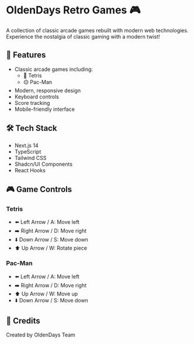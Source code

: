 # OldenDays Retro Games 🎮

A collection of classic arcade games rebuilt with modern web technologies. Experience the nostalgia of classic gaming with a modern twist!

## 🎯 Features

- Classic arcade games including:
  - 🧩 Tetris
  - 🟡 Pac-Man
- Modern, responsive design
- Keyboard controls
- Score tracking
- Mobile-friendly interface

## 🛠️ Tech Stack

- Next.js 14
- TypeScript
- Tailwind CSS
- Shadcn/UI Components
- React Hooks

## 🎮 Game Controls

### Tetris
- ⬅️ Left Arrow / A: Move left
- ➡️ Right Arrow / D: Move right
- ⬇️ Down Arrow / S: Move down
- ⬆️ Up Arrow / W: Rotate piece

### Pac-Man
- ⬅️ Left Arrow / A: Move left
- ➡️ Right Arrow / D: Move right
- ⬆️ Up Arrow / W: Move up
- ⬇️ Down Arrow / S: Move down

## 👥 Credits

Created by OldenDays Team

